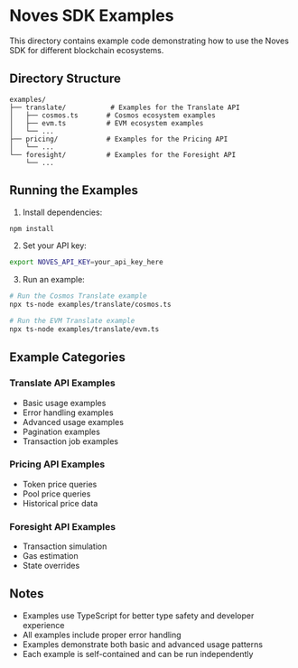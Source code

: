 # Noves SDK Examples

This directory contains example code demonstrating how to use the Noves SDK for different blockchain ecosystems.

## Directory Structure

```
examples/
├── translate/           # Examples for the Translate API
│   ├── cosmos.ts       # Cosmos ecosystem examples
│   ├── evm.ts          # EVM ecosystem examples
│   └── ...
├── pricing/            # Examples for the Pricing API
│   └── ...
└── foresight/          # Examples for the Foresight API
    └── ...
```

## Running the Examples

1. Install dependencies:
```bash
npm install
```

2. Set your API key:
```bash
export NOVES_API_KEY=your_api_key_here
```

3. Run an example:
```bash
# Run the Cosmos Translate example
npx ts-node examples/translate/cosmos.ts

# Run the EVM Translate example
npx ts-node examples/translate/evm.ts
```

## Example Categories

### Translate API Examples
- Basic usage examples
- Error handling examples
- Advanced usage examples
- Pagination examples
- Transaction job examples

### Pricing API Examples
- Token price queries
- Pool price queries
- Historical price data

### Foresight API Examples
- Transaction simulation
- Gas estimation
- State overrides


## Notes

- Examples use TypeScript for better type safety and developer experience
- All examples include proper error handling
- Examples demonstrate both basic and advanced usage patterns
- Each example is self-contained and can be run independently 
